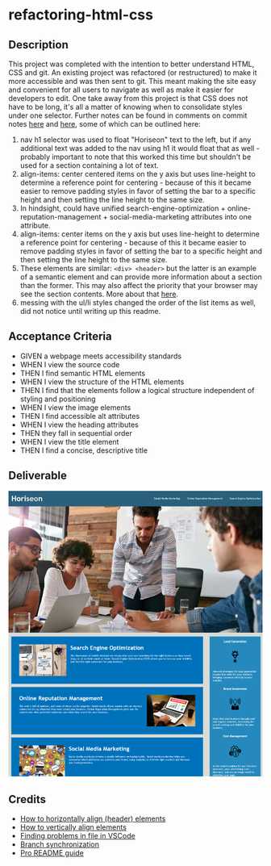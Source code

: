 # refactoring-html-css

## Description

This project was completed with the intention to better understand HTML, CSS and git. An existing project was refactored (or restructured) to make it more accessible and was then sent to git. This meant making the site easy and convenient for all users to navigate as well as make it easier for developers to edit. One take away from this project is that CSS does not have to be long, it's all a matter of knowing when to consolidate styles under one selector. Further notes can be found in comments on commit notes [here](https://github.com/ssnakeoil/refactoring-html-css/commit/e83a6b30a91059a13b5212e23189b82ebe4d6873#commitcomment-86926023) and [here](https://github.com/ssnakeoil/refactoring-html-css/commit/12df748ee21d7816b80e5cd51aa91f6651848674#commitcomment-86925974), some of which can be outlined here:

1. nav h1 selector was used to float "Horiseon" text to the left, but if any additional text was added to the nav using h1 it would float that as well - probably important to note that this worked this time but shouldn't be used for a section containing a lot of text.
2. align-items: center centered items on the y axis but uses line-height to determine a reference point for centering - because of this it became easier to remove padding styles in favor of setting the bar to a specific height and then setting the line height to the same size.
3. In hindsight, could have unified search-engine-optimization + online-reputation-management + social-media-marketing attributes into one attribute.
4. align-items: center items on the y axis but uses line-height to determine a reference point for centering - because of this it became easier to remove padding styles in favor of setting the bar to a specific height and then setting the line height to the same size.
5. These elements are similar: `<div> <header>` but the latter is an example of a semantic element and can provide more information about a section than the former. This may also affect the priority that your browser may see the section contents. More about that [here](https://www.w3schools.com/html/html5_semantic_elements.asp).
6. messing with the ul/li styles changed the order of the list items as well, did not notice until writing up this readme.

## Acceptance Criteria
- GIVEN a webpage meets accessibility standards
- WHEN I view the source code
- THEN I find semantic HTML elements
- WHEN I view the structure of the HTML elements
- THEN I find that the elements follow a logical structure independent of styling and positioning
- WHEN I view the image elements
- THEN I find accessible alt attributes
- WHEN I view the heading attributes
- THEN they fall in sequential order
- WHEN I view the title element
- THEN I find a concise, descriptive title

## Deliverable

![site screenshot](./assets/images/refactor-html-css-live-site-screenshot.png)

## Credits

- [How to horizontally align (header) elements](https://stackoverflow.com/questions/20887702/horizontal-align-html-header-elements)
- [How to vertically align elements](https://stackoverflow.com/questions/79461/how-can-i-vertically-align-elements-in-a-div)
- [Finding problems in file in VSCode](https://stackoverflow.com/questions/58017905/how-to-find-out-problems-in-this-file-errors-in-vs-code)
- [Branch synchronization](https://docs.github.com/en/desktop/contributing-and-collaborating-using-github-desktop/keeping-your-local-repository-in-sync-with-github/syncing-your-branch)
- [Pro README guide](https://coding-boot-camp.github.io/full-stack/github/professional-readme-guide)
